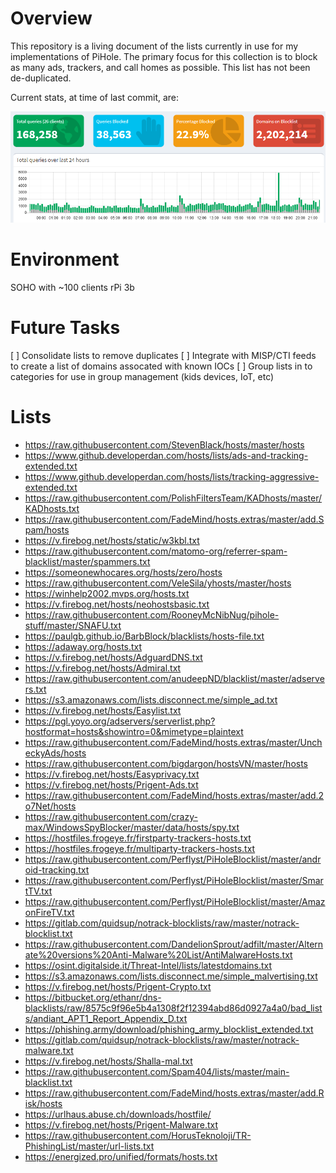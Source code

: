 # Overview

This repository is a living document of the lists currently in use for my implementations of PiHole. The primary focus for this collection is to block as many ads, trackers, and call homes as possible. This list has not been de-duplicated.

Current stats, at time of last commit, are:

![](/assets/piholestats.png)

# Environment

SOHO with ~100 clients
rPi 3b

# Future Tasks
[ ] Consolidate lists to remove duplicates
[ ] Integrate with MISP/CTI feeds to create a list of domains assocated with known IOCs
[ ] Group lists in to categories for use in group management (kids devices, IoT, etc)

# Lists
* https://raw.githubusercontent.com/StevenBlack/hosts/master/hosts		
* https://www.github.developerdan.com/hosts/lists/ads-and-tracking-extended.txt		
* https://www.github.developerdan.com/hosts/lists/tracking-aggressive-extended.txt		
* https://raw.githubusercontent.com/PolishFiltersTeam/KADhosts/master/KADhosts.txt		
* https://raw.githubusercontent.com/FadeMind/hosts.extras/master/add.Spam/hosts		
* https://v.firebog.net/hosts/static/w3kbl.txt		
* https://raw.githubusercontent.com/matomo-org/referrer-spam-blacklist/master/spammers.txt		
* https://someonewhocares.org/hosts/zero/hosts		
* https://raw.githubusercontent.com/VeleSila/yhosts/master/hosts		
* https://winhelp2002.mvps.org/hosts.txt		
* https://v.firebog.net/hosts/neohostsbasic.txt		
* https://raw.githubusercontent.com/RooneyMcNibNug/pihole-stuff/master/SNAFU.txt		
* https://paulgb.github.io/BarbBlock/blacklists/hosts-file.txt		
* https://adaway.org/hosts.txt		
* https://v.firebog.net/hosts/AdguardDNS.txt		
* https://v.firebog.net/hosts/Admiral.txt		
* https://raw.githubusercontent.com/anudeepND/blacklist/master/adservers.txt		
* https://s3.amazonaws.com/lists.disconnect.me/simple_ad.txt		
* https://v.firebog.net/hosts/Easylist.txt		
* https://pgl.yoyo.org/adservers/serverlist.php?hostformat=hosts&showintro=0&mimetype=plaintext		
* https://raw.githubusercontent.com/FadeMind/hosts.extras/master/UncheckyAds/hosts		
* https://raw.githubusercontent.com/bigdargon/hostsVN/master/hosts		
* https://v.firebog.net/hosts/Easyprivacy.txt		
* https://v.firebog.net/hosts/Prigent-Ads.txt		
* https://raw.githubusercontent.com/FadeMind/hosts.extras/master/add.2o7Net/hosts		
* https://raw.githubusercontent.com/crazy-max/WindowsSpyBlocker/master/data/hosts/spy.txt		
* https://hostfiles.frogeye.fr/firstparty-trackers-hosts.txt		
* https://hostfiles.frogeye.fr/multiparty-trackers-hosts.txt		
* https://raw.githubusercontent.com/Perflyst/PiHoleBlocklist/master/android-tracking.txt		
* https://raw.githubusercontent.com/Perflyst/PiHoleBlocklist/master/SmartTV.txt		
* https://raw.githubusercontent.com/Perflyst/PiHoleBlocklist/master/AmazonFireTV.txt		
* https://gitlab.com/quidsup/notrack-blocklists/raw/master/notrack-blocklist.txt		
* https://raw.githubusercontent.com/DandelionSprout/adfilt/master/Alternate%20versions%20Anti-Malware%20List/AntiMalwareHosts.txt	
* https://osint.digitalside.it/Threat-Intel/lists/latestdomains.txt		
* https://s3.amazonaws.com/lists.disconnect.me/simple_malvertising.txt		
* https://v.firebog.net/hosts/Prigent-Crypto.txt		
* https://bitbucket.org/ethanr/dns-blacklists/raw/8575c9f96e5b4a1308f2f12394abd86d0927a4a0/bad_lists/andiant_APT1_Report_Appendix_D.txt		
* https://phishing.army/download/phishing_army_blocklist_extended.txt		
* https://gitlab.com/quidsup/notrack-blocklists/raw/master/notrack-malware.txt		
* https://v.firebog.net/hosts/Shalla-mal.txt		
* https://raw.githubusercontent.com/Spam404/lists/master/main-blacklist.txt		
* https://raw.githubusercontent.com/FadeMind/hosts.extras/master/add.Risk/hosts		
* https://urlhaus.abuse.ch/downloads/hostfile/		
* https://v.firebog.net/hosts/Prigent-Malware.txt		
* https://raw.githubusercontent.com/HorusTeknoloji/TR-PhishingList/master/url-lists.txt		
* https://energized.pro/unified/formats/hosts.txt
